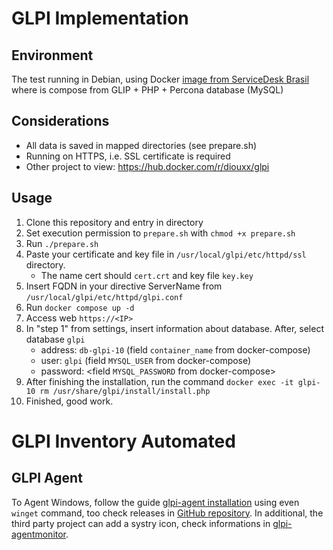 # GLPI Implementation

## Environment
The test running in Debian, using Docker [image from ServiceDesk Brasil](https://hub.docker.com/r/sdbrasil/glpi) where is compose from GLIP + PHP + Percona database (MySQL)


## Considerations
 * All data is saved in mapped directories (see prepare.sh)
 * Running on HTTPS, i.e. SSL certificate is required
 * Other project to view: https://hub.docker.com/r/diouxx/glpi


## Usage
1. Clone this repository and entry in directory
2. Set execution permission to `prepare.sh` with `chmod +x prepare.sh`
3. Run `./prepare.sh`
4. Paste your certificate and key file in `/usr/local/glpi/etc/httpd/ssl` directory.
   * The name cert should `cert.crt` and key file `key.key`
6. Insert FQDN in your directive ServerName from `/usr/local/glpi/etc/httpd/glpi.conf`
7. Run `docker compose up -d`
8. Access web `https://<IP> `
9. In "step 1" from settings, insert information about database. After, select database `glpi`
    * address: `db-glpi-10` (field `container_name` from docker-compose)
    * user: `glpi` (field `MYSQL_USER` from docker-compose)
    * password: <field `MYSQL_PASSWORD` from docker-compose>
10. After finishing the installation, run the command `docker exec -it glpi-10 rm /usr/share/glpi/install/install.php`
11. Finished, good work.




# GLPI Inventory Automated

## GLPI Agent
To Agent Windows, follow the guide [glpi-agent installation](https://glpi-agent.readthedocs.io/en/latest/installation/) using even `winget` command, too check releases in [GitHub repository](https://github.com/glpi-project/glpi-agent/releases). In additional, the third party project can add a systry icon, check informations in [glpi-agentmonitor](https://github.com/glpi-project/glpi-agentmonitor).
